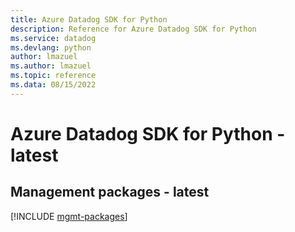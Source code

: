 ```yaml
---
title: Azure Datadog SDK for Python
description: Reference for Azure Datadog SDK for Python
ms.service: datadog
ms.devlang: python
author: lmazuel
ms.author: lmazuel
ms.topic: reference
ms.data: 08/15/2022
---
```

# Azure Datadog SDK for Python - latest

## Management packages - latest
[!INCLUDE [mgmt-packages](datadog-mgmt-index.md)]